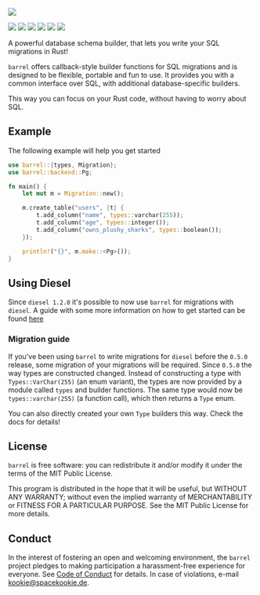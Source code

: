 ![](assets/logo.svg)

[![](https://travis-ci.org/rust-db/barrel.svg?branch=master)](https://travis-ci.org/spacekookie/barrel)
[![](https://ci.appveyor.com/api/projects/status/7e00r2e1xatxk3bj?svg=true)](https://ci.appveyor.com/project/spacekookie/barrel)
[![](https://coveralls.io/repos/github/spacekookie/barrel/badge.svg?branch=master&service=github)](https://coveralls.io/github/spacekookie/barrel?branch=master)
[![](https://docs.rs/barrel/badge.svg)](https://docs.rs/barrel/)
[![](https://img.shields.io/crates/v/barrel.svg)](https://crates.io/crates/barrel)
[![](https://img.shields.io/crates/d/barrel.svg)](https://crates.io/crates/barrel)

A powerful database schema builder, that lets you write your SQL migrations in Rust!

`barrel` offers callback-style builder functions for SQL migrations
and is designed to be flexible, portable and fun to use.
It provides you with a common interface over SQL,
with additional database-specific builders.

This way you can focus on your Rust code, without having to worry about SQL.

## Example

The following example will help you get started

```rust
use barrel::{types, Migration};
use barrel::backend::Pg;

fn main() {
    let mut m = Migration::new();

    m.create_table("users", |t| {
        t.add_column("name", types::varchar(255));
        t.add_column("age", types::integer());
        t.add_column("owns_plushy_sharks", types::boolean());
    });

    println!("{}", m.make::<Pg>());
}
```

## Using Diesel

Since `diesel 1.2.0` it's possible to now use `barrel` for migrations with `diesel`. A guide with some more information on how to get started can be found [here](https://github.com/spacekookie/barrel/blob/master/guides/diesel-setup.md)

### Migration guide

If you've been using `barrel` to write migrations for `diesel` before the `0.5.0` release,
some migration of your migrations will be required.
Since `0.5.0` the way types are constructed changed.
Instead of constructing a type with `Types::VarChar(255)` (an enum variant),
the types are now provided by a module called `types` and builder functions.
The same type would now be `types::varchar(255)` (a function call),
which then returns a `Type` enum.

You can also directly created your own `Type` builders this way.
Check the docs for details!

## License

`barrel` is free software: you can redistribute it and/or modify it
under the terms of the MIT Public License.

This program is distributed in the hope that it will be useful,
but WITHOUT ANY WARRANTY;
without even the implied warranty of MERCHANTABILITY or FITNESS FOR A PARTICULAR PURPOSE.
See the MIT Public License for more details.

## Conduct

In the interest of fostering an open and welcoming environment,
the `barrel` project pledges to making participation a harassment-free experience for everyone.
See [Code of Conduct](code_of_conduct.md) for details.
In case of violations, e-mail [kookie@spacekookie.de](mailto:kookie@spacekookie.de).
